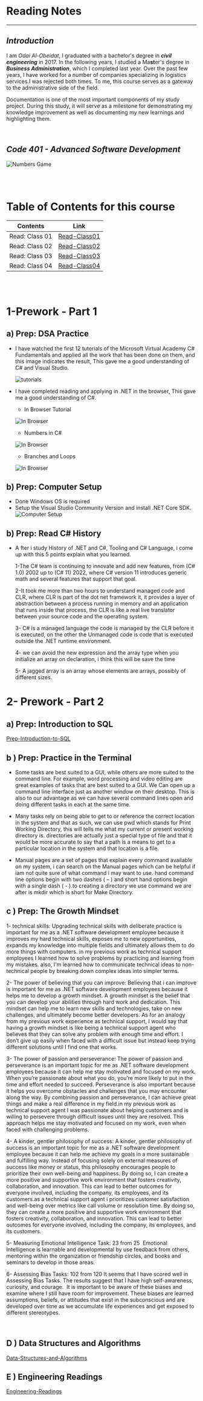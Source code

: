 # Reading Notes
---
## ***Introduction*** 

I am *Odai Al-Obeidat*, I graduated with a ba*ch*elor's degree in ***civil engineering*** in 2017. In the following years, I studied a Ma**st**er's degree in ***Business Administration***, which I completed last year. Over the past few years, I have worked for a number of companies specializing in logistics services.I was rejected both times. To me, this course serves as a gateway to the administrative side of the field.

Documentation is one of the most important components of my study project. During this study, it will serve as a milestone for demonstrating my knowledge improvement as well as documenting my new learnings and highlighting them.
<div>&nbsp;&emsp;</div>

## ***Code 401 - Advanced Software Development***

![Numbers Game](https://www.codeguru.com/wp-content/uploads/2021/11/dot-net-6-300x300.png)
<div>&nbsp;&emsp;</div>
<div>&nbsp;&emsp;</div>

# Table of Contents for this course


| Contents | Link |
| -------- | -------- |
| Read: Class 01 | [Read-Class01](./Read-Class01.md)  |
| Read: Class 02 | [Read-Class02](./Read-Class02.md) |
| Read: Class 03 | [Read-Class03](./Read-Class03.md) |
| Read: Class 04 | [Read-Class04](./Read-Class04.md) |

<div>&nbsp;&emsp;</div>
<div>&nbsp;&emsp;</div>

# 1-Prework - Part 1

## a) Prep: DSA Practice
- I have watched the first 12 tutorials of the Microsoft Virtual Academy C# Fundamentals and applied all the work that has been done on them, and this image indicates the result, This gave me a good understanding of C# and Visual Studio.

   ![tutorials](./Image/tutorials.jpg)

- I have completed reading and applying in .NET in the browser, This gave me a good understanding of C#.
   - In Browser Tutorial

   ![In Browser](./Image/1.jpg)

   - Numbers in C#

   ![In Browser](./Image/2.jpg)

   - Branches and Loops 

   ![In Browser](./Image/3.jpg)





## b) Prep: Computer Setup
- Done Windows OS is required
- Setup the Visual Studio Community Version and install .NET Core SDK.
![Computer Setup](./Image/4.jpg)


## b) Prep: Read C# History
- A fter i study History of .NET and C#, Tooling and C# Language, i come up with this 5 points explain what you learned.

  1-The C# team is continuing to innovate and add new features, from (C# 1.0) 2002 up to (C# 11) 2022, where C# version 11 introduces generic math and several features that support that goal.


  2-It took me more than two hours to understand managed code and CLR, where CLR is part of the dot net framework it, it provides a layer of abstraction between a process running in memory and an application that runs inside that process, the CLR is like a real live translator between your source code and the operating system.


  3- C# is a managed language the code is managed by the CLR before it is executed, on the other the Unmanaged code is code that is executed outside the .NET runtime environment.


  4- we can avoid the new expression and the array type when you initialize an array on declaration, i think this will be save the time


  5- A jagged array is an array whose elements are arrays, possibly of different sizes.




#  2- Prework - Part 2

## a) Prep: Introduction to SQL

[Prep-Introduction-to-SQL](./Prep-Introduction-to-SQL.md) 





## b ) Prep: Practice in the Terminal


- Some tasks are best suited to a GUI, while others are more suited to the command line. For example, word processing and video editing are great examples of tasks that are best suited to a GUI. We Can open up a command line interface just as another window on their desktop. This is also to our advantage as we can have several command lines open and doing different tasks in each at the same time. 

- Many tasks rely on being able to get to or reference the correct location in the system and that as such, we can use pwd which stands for Print Working Directory, this will  tells me what my current or present working directory is. directories are actually just a special type of file and that it would be more accurate to say that a path is a means to get to a particular location in the system and that location is a file.

- Manual pages are a set of pages that explain every command available on my system, i can  search on the Manual pages which can be helpful if iam not quite sure of what command i may want to use. hand command line options begin with two dashes ( – ) and short hand options begin with a single dash ( - ).to creating a directory we use command we are after is mkdir which is short for Make Directory. 




## c ) Prep: The Growth Mindset

1- technical skills:
Upgrading technical skills with deliberate practice is important for me as a .NET software development employee because it improves my hard technical skills, exposes me to new opportunities, expands my knowledge into multiple fields and ultimately allows them to do more things with computers. in my previous work as technical support employees I learned how to solve problems by practicing and learning from my mistakes. also, I'm learned how to communicate technical ideas to non-technical people by breaking down complex ideas into simpler terms.


2- The power of believing that you can improve:
Believing that i can improve is important for me as .NET software development employees because it helps me to develop a growth mindset. A growth mindset is the belief that you can develop your abilities through hard work and dedication. This mindset can help me to learn new skills and technologies, take on new challenges, and ultimately become better developers. As for an analogy from my previous work experience as technical support, I would say that having a growth mindset is like being a technical support agent who believes that they can solve any problem with enough time and effort. I don’t give up easily when faced with a difficult issue but instead keep trying different solutions until I find one that works. 




3- The power of passion and perseverance:
The power of passion and perseverance is an important topic for me as .NET software development employees because it can help me stay motivated and focused on my work. When you’re passionate about what you do, you’re more likely to put in the time and effort needed to succeed. Perseverance is also important because it helps you overcome obstacles and challenges that you may encounter along the way. By combining passion and perseverance, I can achieve great things and make a real difference in my field.in my previous work as technical support agent I was passionate about helping customers and is willing to persevere through difficult issues until they are resolved. This approach helps me stay motivated and focused on my work, even when faced with challenging problems. 




4- A kinder, gentler philosophy of success:
A kinder, gentler philosophy of success is an important topic for me as a .NET software development employee because it can help me achieve my goals in a more sustainable and fulfilling way. Instead of focusing solely on external measures of success like money or status, this philosophy encourages people to prioritize their own well-being and happiness. By doing so, I can create a more positive and supportive work environment that fosters creativity, collaboration, and innovation. This can lead to better outcomes for everyone involved, including the company, its employees, and its customers.as a technical support agent i prioritizes customer satisfaction and well-being over metrics like call volume or resolution time. By doing so, they can create a more positive and supportive work environment that fosters creativity, collaboration, and innovation. This can lead to better outcomes for everyone involved, including the company, its employees, and its customers.




5- Measuring Emotional Intelligence Task: 23 from 25 
Emotional Intelligence is learnable and developmental by use feedback from others, mentoring within the organization or friendship circles, and books and seminars to develop in those areas.





6- Assessing Bias Tasks: 102 from 120
It seems that I have scored well in Assessing Bias Tasks. The results suggest that I have high self-awareness, curiosity, and courage.  It is important to be aware of these biases and examine where I still have room for improvement. These biases are learned assumptions, beliefs, or attitudes that exist in the subconscious and are developed over time as we accumulate life experiences and get exposed to different stereotypes.

 
 




## D ) Data Structures and Algorithms

[Data-Structures-and-Algorithms](./Data-Structures-Algorithms.md) 

## E ) Engineering Readings

[Engineering-Readings](./Engineering-Readings.md) 